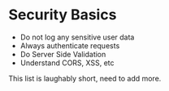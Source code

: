# Security Basics

- Do not log any sensitive user data
- Always authenticate requests
- Do Server Side Validation
- Understand CORS, XSS, etc

This list is laughably short, need to add more.
